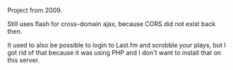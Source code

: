 Project from 2009.

Still uses flash for cross-domain ajax, because CORS did not exist back then.

It used to also be possible to login to Last.fm and scrobble your plays, but I 
got rid of that because it was using PHP and I don't want to install that on 
this server.
